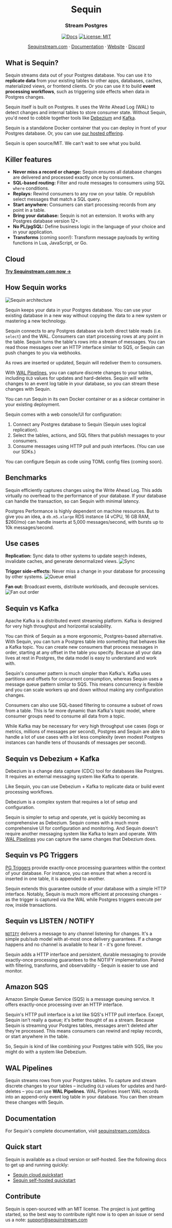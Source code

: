 <div align="center">

# Sequin

### Stream Postgres

[![Docs](https://img.shields.io/badge/docs-sequinstream.com%2Fdocs-blue)](https://sequinstream.com/docs) [![License: MIT](https://img.shields.io/badge/License-MIT-purple.svg)](https://opensource.org/licenses/MIT)

<p align="center">
  <a href="https://console.sequinstream.com">Sequinstream.com</a>
  ·
  <a href="https://sequinstream.com/docs">Documentation</a>
  ·
  <a href="https://sequinstream.com">Website</a>
  ·
  <a href="https://discord.gg/BV8wFXvNtY">Discord</a>
</p>

</div>

## What is Sequin?

Sequin streams data out of your Postgres database. You can use it to **replicate data** from your existing tables to other apps, databases, caches, materialized views, or frontend clients. Or you can use it to build **event processing workflows**, such as triggering side effects when data in Postgres changes.

Sequin itself is built on Postgres. It uses the Write Ahead Log (WAL) to detect changes and internal tables to store consumer state. Without Sequin, you'd need to cobble together tools like [Debezium](#sequin-vs-debezium--kafka) and [Kafka](#sequin-vs-kafka).

Sequin is a standalone Docker container that you can deploy in front of your Postgres database. Or, you can use [our hosted offering](https://sequinstream.com).

Sequin is open source/MIT. We can't wait to see what you build.

## Killer features

- **Never miss a record or change:** Sequin ensures all database changes are delivered and processed exactly once by consumers.
- **SQL-based routing:** Filter and route messages to consumers using SQL `where` conditions.
- **Replays:** Rewind consumers to any row on your table. Or republish select messages that match a SQL query.
- **Start anywhere:** Consumers can start processing records from any point in a table.
- **Bring your database:** Sequin is not an extension. It works with any Postgres database version 12\+.
- **No PL/pgSQL:** Define business logic in the language of your choice and in your application.
- **Transforms** \(coming soon\!\): Transform message payloads by writing functions in Lua, JavaScript, or Go.

## Cloud

[**Try Sequinstream.com now →**](https://console.sequinstream.com/register)

## How Sequin works

![Sequin architecture](./docs/images/readme/arch-diagram.png)

Sequin keeps your data in your Postgres database. You can use your existing database in a new way without copying the data to a new system or mastering a new technology.

Sequin connects to any Postgres database via both direct table reads (i.e. `select`) and the WAL. Consumers can start processing rows at any point in the table. Sequin turns the table's rows into a stream of messages. You can read those messages over an HTTP interface similar to SQS, or Sequin can push changes to you via webhooks.

As rows are inserted or updated, Sequin will redeliver them to consumers.

With [WAL Pipelines](#wal-pipelines), you can capture discrete changes to your tables, including `OLD` values for updates and hard-deletes. Sequin will write changes to an event log table in your database, so you can stream these changes with Sequin.

You can run Sequin in its own Docker container or as a sidecar container in your existing deployment.

Sequin comes with a web console/UI for configuration:

1. Connect any Postgres database to Sequin (Sequin uses logical replication).
2. Select the tables, actions, and SQL filters that publish messages to your consumers.
3. Consume messages using HTTP pull and push interfaces. (You can use our SDKs.)

You can configure Sequin as code using TOML config files (coming soon).

## Benchmarks

Sequin efficiently captures changes using the Write Ahead Log. This adds virtually no overhead to the performance of your database. If your database can handle the transaction, so can Sequin with minimal latency.

Postgres Performance is highly dependent on machine resources. But to give you an idea, a `db.m5.xlarge` RDS instance (4 vCPU, 16 GB RAM, $260/mo) can handle inserts at 5,000 messages/second, with bursts up to 10k messages/second.

## Use cases

**Replication:** Sync data to other systems to update search indexes, invalidate caches, and generate denormalized views.
![Sync](https://github.com/sequinstream/sequin/blob/main/docs/images/readme/use-case-replication.svg?)

**Trigger side-effects:** Never miss a change in your database for processing by other systems.
![Queue email](https://github.com/sequinstream/sequin/blob/main/docs/images/readme/use-case-side-effect.svg?)

**Fan out:** Broadcast events, distribute workloads, and decouple services.
![Fan out order](https://github.com/sequinstream/sequin/blob/main/docs/images/readme/use-case-fan-out.svg?)

## Sequin vs Kafka

Apache Kafka is a distributed event streaming platform. Kafka is designed for very high throughput and horizontal scalability.

You can think of Sequin as a more ergonomic, Postgres-based alternative. With Sequin, you can turn a Postgres table into something that behaves like a Kafka topic. You can create new consumers that process messages in order, starting at any offset in the table you specify. Because all your data lives at rest in Postgres, the data model is easy to understand and work with.

Sequin's consumer pattern is much simpler than Kafka's. Kafka uses partitions and offsets for concurrent consumption, whereas Sequin uses a message queue pattern similar to SQS. This means concurrency is flexible and you can scale workers up and down without making any configuration changes.

Consumers can also use SQL-based filtering to consume a subset of rows from a table. This is far more dynamic than Kafka's topic model, where consumer groups need to consume all data from a topic.

While Kafka may be necessary for very high throughput use cases (logs or metrics, millions of messages per second), Postgres and Sequin are able to handle a lot of use cases with a lot less complexity (even modest Postgres instances can handle tens of thousands of messages per second).

## Sequin vs Debezium + Kafka

Debezium is a change data capture (CDC) tool for databases like Postgres. It requires an external messaging system like Kafka to operate.

Like Sequin, you can use Debezium + Kafka to replicate data or build event processing workflows.

Debezium is a complex system that requires a lot of setup and configuration.

Sequin is simpler to setup and operate, yet is quickly becoming as comprehensive as Debezium. Sequin comes with a much more comprehensive UI for configuration and monitoring. And Sequin doesn't require another messaging system like Kafka to learn and operate. With [WAL Pipelines](#wal-pipelines) you can capture the same changes that Debezium does.

## Sequin vs PG Triggers

[PG Triggers](https://www.postgresql.org/docs/current/sql-createtrigger.html) provide exactly-once processing guarantees within the context of your database. For instance, you can ensure that when a record is inserted in one table, it is appended to another.

Sequin extends this guarantee outside of your database with a simple HTTP interface. Notably, Sequin is much more efficient at processing changes - as the trigger is captured via the WAL while Postgres triggers execute per row, inside transactions.

## Sequin vs LISTEN / NOTIFY

[`NOTIFY`](https://www.postgresql.org/docs/current/sql-notify.html) delivers a message to any channel listening for changes. It's a simple pub/sub model with at-most once delivery guarantees. If a change happens and no channel is available to hear it - it's gone forever.

Sequin adds a HTTP interface and persistent, durable messaging to provide exactly-once processing guarantees to the NOTIFY implementation. Paired with filtering, transforms, and observability - Sequin is easier to use and monitor.

## Amazon SQS

Amazon Simple Queue Service (SQS) is a message queuing service. It offers exactly-once processing over an HTTP interface.

Sequin's HTTP pull interface is a lot like SQS's HTTP pull interface. Except, Sequin isn't really a queue; it's better thought of as a stream. Because Sequin is streaming your Postgres tables, messages aren't deleted after they're processed. This means consumers can rewind and replay records, or start anywhere in the table.

So, Sequin is kind of like combining your Postgres table with SQS, like you might do with a system like Debezium.

## WAL Pipelines

Sequin streams rows from your Postgres tables. To capture and stream discrete changes to your tables – including `OLD` values for updates and hard-deletes – you can use **WAL Pipelines**. WAL Pipelines insert WAL records into an append-only event log table in your database. You can then stream these changes with Sequin.

## Documentation

For Sequin's complete documentation, visit [sequinstream.com/docs](http://sequinstream.com/docs).

## Quick start

Sequin is available as a cloud version or self-hosted. See the following docs to get up and running quickly:

- [Sequin cloud quickstart](https://sequinstream.com/docs/quickstart)
- [Sequin self-hosted quickstart](https://sequinstream.com/docs/self-hosting/docker-compose)

## Contribute

Sequin is open-sourced with an MIT license. The project is just getting started, so the best way to contribute right now is to open an issue or send us a note: [support@sequinstream.com](mailto:support@sequinstream.com)
